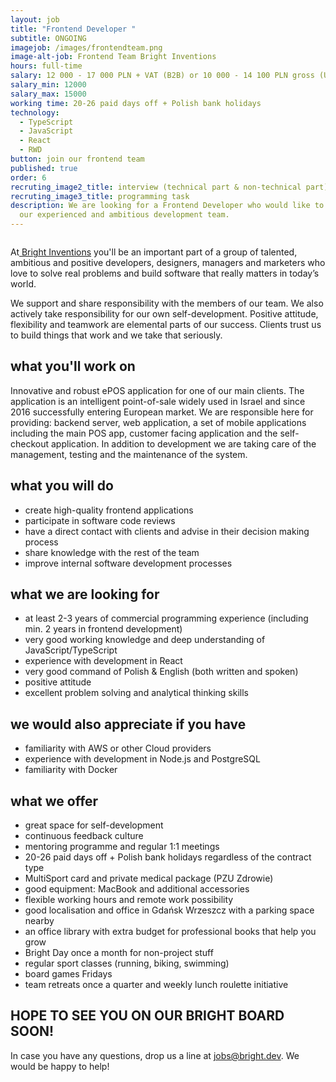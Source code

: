 ```yaml
---
layout: job
title: "Frontend Developer "
subtitle: ONGOING
imagejob: /images/frontendteam.png
image-alt-job: Frontend Team Bright Inventions
hours: full-time
salary: 12 000 - 17 000 PLN + VAT (B2B) or 10 000 - 14 100 PLN gross (UoP)
salary_min: 12000
salary_max: 15000
working time: 20-26 paid days off + Polish bank holidays
technology:
  - TypeScript
  - JavaScript
  - React
  - RWD
button: join our frontend team
published: true
order: 6
recruting_image2_title: interview (technical part & non-technical part)
recruting_image3_title: programming task
description: We are looking for a Frontend Developer who would like to work with
  our experienced and ambitious development team.
---
```

![]()

At[ Bright Inventions](https://brightinventions.pl/about-us/team/) you'll be an important part of a group of talented, ambitious and positive developers, designers, managers and marketers who love to solve real problems and build software that really matters in today’s world. 

We support and share responsibility with the members of our team. We also actively take responsibility for our own self-development. Positive attitude, flexibility and teamwork are elemental parts of our success. Clients trust us to build things that work and we take that seriously. 

## what you'll work on 

Innovative and robust ePOS application for one of our main clients. The application is an intelligent point-of-sale widely used in Israel and since 2016 successfully entering European market. We are responsible here for providing: backend server, web application, a set of mobile applications including the main POS app, customer facing application and the self-checkout application. In addition to development we are taking care of the management, testing and the maintenance of the system.

## what you will do

* create high-quality frontend applications 
* participate in software code reviews
* have a direct contact with clients and advise in their decision making process
* share knowledge with the rest of the team
* improve internal software development processes

## what we are looking for 

* at least 2-3 years of commercial programming experience (including min. 2 years in frontend development) 
* very good working knowledge and deep understanding of JavaScript/TypeScript
* experience with development in React
* very good command of Polish & English (both written and spoken)
* positive attitude
* excellent problem solving and analytical thinking skills

## we would also appreciate if you have

* familiarity with AWS or other Cloud providers
* experience with development in Node.js and PostgreSQL
* familiarity with Docker

## what we offer 

* great space for self-development
* continuous feedback culture
* mentoring programme and regular 1:1 meetings 
* 20-26 paid days off + Polish bank holidays regardless of the contract type 
* MultiSport card and private medical package (PZU Zdrowie)
* good equipment: MacBook and additional accessories
* flexible working hours and remote work possibility 
* good localisation and office in Gdańsk Wrzeszcz with a parking space nearby
* an office library with extra budget for professional books that help you grow 
* Bright Day once a month for non-project stuff
* regular sport classes (running, biking, swimming)
* board games Fridays 
* team retreats once a quarter and weekly lunch roulette initiative 

## HOPE TO SEE YOU ON OUR BRIGHT BOARD SOON!

In case you have any questions, drop us a line at jobs@bright.dev. We would be happy to help! 
